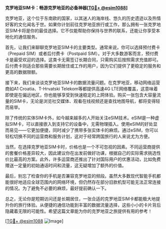 **克罗地亚SIM卡：畅游克罗地亚的必备神器[[TG💪+ @esim1088](https://t.me/s/esim1088)]**

克罗地亚，这个位于东南欧的国家，以其迷人的海岸线、悠久的历史遗迹以及热情好客的文化闻名于世。如果你计划前往克罗地亚旅行或工作，那么拥有一张克罗地亚SIM卡将是你的最佳选择。它不仅能帮助你保持与世界的联系，还能让你享受本地化的通信服务。

首先，让我们来聊聊克罗地亚SIM卡的主要类型。通常来说，你可以选择预付费卡（Prepaid SIM）或者后付费卡（Postpaid SIM）。对于大多数游客而言，预付费卡是最受欢迎的选择。这类卡无需签订长期合同，只需购买后按照需求充值即可。后付费卡则适合那些需要长期居住或工作的用户，因为它们提供了更稳定的服务和更高的数据限额。

接下来，我们来谈谈克罗地亚SIM卡的数据流量问题。在克罗地亚，移动网络运营商如A1 Croatia、T-Hrvatski Telekom等都提供高速4G LTE网络覆盖，这意味着即使是在偏远地区，你也能够享受到快速稳定的上网体验。购买一张包含大容量流量的SIM卡，无论是浏览社交媒体、观看在线视频还是查找地图导航，都将变得轻而易举。

除了传统的实体SIM卡外，如今越来越多的人开始关注eSIM技术。eSIM是一种虚拟SIM卡，可以直接嵌入到支持它的设备中，无需物理插入。使用eSIM的好处显而易见——它更加便捷，同时减少了携带多张实体卡的麻烦。通过eSIM，你可以轻松切换不同的运营商和服务计划，这对于经常跨国旅行的人来说尤为方便。

当然，在选择克罗地亚SIM卡时，价格也是一个不可忽视的因素。不同运营商提供的套餐价格差异较大，因此建议你在出发前做好功课，根据自己的实际需求挑选性价比最高的方案。此外，许多运营商还推出了针对国际用户的优惠活动，比如免费赠送一定量的初始通话时间和流量，这无疑增加了额外的价值。

最后，别忘了检查你的手机是否兼容克罗地亚的频段。虽然大多数现代智能手机都能很好地适应全球范围内的网络环境，但仍然存在部分旧款机型可能无法正常连接的情况。为了避免不必要的麻烦，最好提前确认一下。

总之，无论你是短期访问还是长期居住，一张合适的克罗地亚SIM卡都能极大地提升你的旅行体验。从便捷的通信功能到丰富的数据流量选择，这些小小的卡片背后隐藏着无限的可能性。希望这篇文章能为你的克罗地亚之旅提供有用的参考！

[[TG💪+ @esim1088](https://t.me/s/esim1088) ![Image](https://i.postimg.cc/4NQfJmqS/Snipaste-2025-05-13-00-14-12.png)]